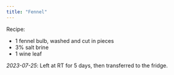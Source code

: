 ```yaml
---
title: "Fennel"
---
```


Recipe:
- 1 fennel bulb, washed and cut in pieces
- 3% salt brine
- 1 wine leaf

_2023-07-25_: Left at RT for 5 days, then transferred to the fridge. 

